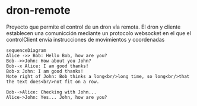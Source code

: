 # dron-remote
 Proyecto que permite el control de un dron vía remota. El dron y cliente establecen una comunicción mediante un protocolo websocket en el que el controlClient envía instrucciones de movimientos y coordenadas

```mermaid
sequenceDiagram
Alice ->> Bob: Hello Bob, how are you?
Bob-->>John: How about you John?
Bob--x Alice: I am good thanks!
Bob-x John: I am good thanks!
Note right of John: Bob thinks a long<br/>long time, so long<br/>that the text does<br/>not fit on a row.

Bob-->Alice: Checking with John...
Alice->John: Yes... John, how are you?
```
